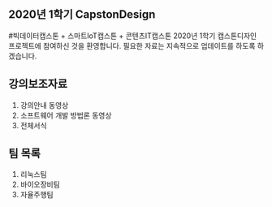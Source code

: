 ## 2020년 1학기 CapstonDesign

#빅데이터캡스톤 + 스마트IoT캡스톤 + 콘텐츠IT캡스톤
2020년 1학기 캡스톤디자인 프로젝트에 참여하신 것을 환영합니다.
필요한 자료는 지속적으로 업데이트를 하도록 하겠습니다.

## 강의보조자료
1. 강의안내 동영상
2. 소프트웨어 개발 방법론 동영상
3. 전체서식


## 팀 목록
1. 리눅스팀
2. 바이오장비팀
3. 자율주행팀





